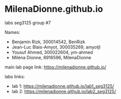 # MilenaDionne.github.io
labs seg3125
group #7

Names:
* Benjamin Rizk, 300014542, BenRizk
* Jean-Luc Blais-Amyot, 300035269, amyotjl
* Yousuf Ahmed, 300022604, ym-ahmed
* Miléna Dionne, 8916596, MilenaDionne

main lab page link: https://milenadionne.github.io/ 

labs links: 
* lab 1: https://milenadionne.github.io/lab1_seg3125/
* lab 2: https://milenadionne.github.io/lab2_seg3125/
